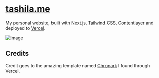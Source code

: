 <a href="https://tashila.me"><h1>tashila.me</h1></a>

My personal website, built with [Next.js](https://nextjs.org/), [Tailwind CSS](https://tailwindcss.com/), [Contentlayer](https://www.contentlayer.dev/) and deployed to [Vercel](https://vercel.com/).

![image](https://github.com/user-attachments/assets/fa8b0dde-dc3d-4490-9902-a5b0713dbe0e)

## Credits

Credit goes to the amazing template named [Chronark](https://github.com/chronark/chronark.com) I found through Vercel. 
